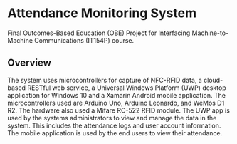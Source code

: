 # Attendance Monitoring System
Final Outcomes-Based Education (OBE) Project for Interfacing Machine-to-Machine Communications (IT154P) course.

## Overview
The system uses microcontrollers for capture of NFC-RFID data, a cloud-based RESTful web service, a Universal Windows Platform (UWP) desktop application for Windows 10 and a Xamarin Android mobile application.
The microcontrollers used are Arduino Uno, Arduino Leonardo, and WeMos D1 R2. The hardware also used a Mifare RC-522 RFID module.
The UWP app is used by the systems administrators to view and manage the data in the system. This includes the attendance logs and user account information.
The mobile application is used by the end users to view their attendance.
